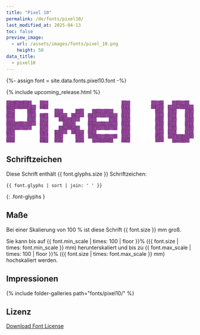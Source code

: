 ```yaml
---
title: "Pixel 10"
permalink: /de/fonts/pixel10/
last_modified_at: 2025-04-13
toc: false
preview_image:
  - url: /assets/images/fonts/pixel_10.png
    height: 50
data_title:
  - pixel10
---
```

{%- assign font = site.data.fonts.pixel10.font -%}

{% include upcoming_release.html %}

![Pixel 10](/assets/images/fonts/pixel_10.png)

## Schriftzeichen

Diese Schrift enthält  {{ font.glyphs.size }} Schriftzeichen:

```
{{ font.glyphs | sort | join: ' ' }}
```
{: .font-glyphs }

## Maße

Bei einer Skalierung von 100 % ist diese Schrift {{ font.size }} mm groß.

Sie kann bis auf {{ font.min_scale | times: 100 | floor }}% ({{ font.size | times: font.min_scale }} mm) herunterskaliert und bis zu {{ font.max_scale | times: 100 | floor }}% ({{ font.size | times: font.max_scale }} mm) hochskaliert  werden.

## Impressionen

{% include folder-galleries path="fonts/pixel10/" %}

## Lizenz

[Download Font License](https://github.com/inkstitch/inkstitch/tree/main/fonts/pixel10/LICENSE)
